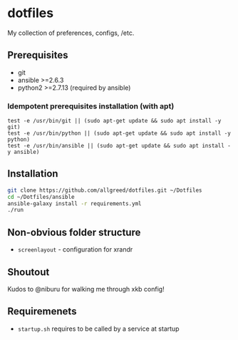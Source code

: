 # dotfiles

My collection of preferences, configs, /etc.

## Prerequisites

- git
- ansible >=2.6.3
- python2 >=2.7.13 (required by ansible)

### Idempotent prerequisites installation (with apt)

```
test -e /usr/bin/git || (sudo apt-get update && sudo apt install -y git)
test -e /usr/bin/python || (sudo apt-get update && sudo apt install -y python)
test -e /usr/bin/ansible || (sudo apt-get update && sudo apt install -y ansible)
```

## Installation

```sh
git clone https://github.com/allgreed/dotfiles.git ~/Dotfiles
cd ~/Dotfiles/ansible
ansible-galaxy install -r requirements.yml
./run
```

## Non-obvious folder structure

- `screenlayout` - configuration for xrandr

## Shoutout

Kudos to @niburu for walking me through xkb config!

<!-- DEAL WITH THIS STUFF BELOW -->

## Requiremenets

- `startup.sh` requires to be called by a service at startup

